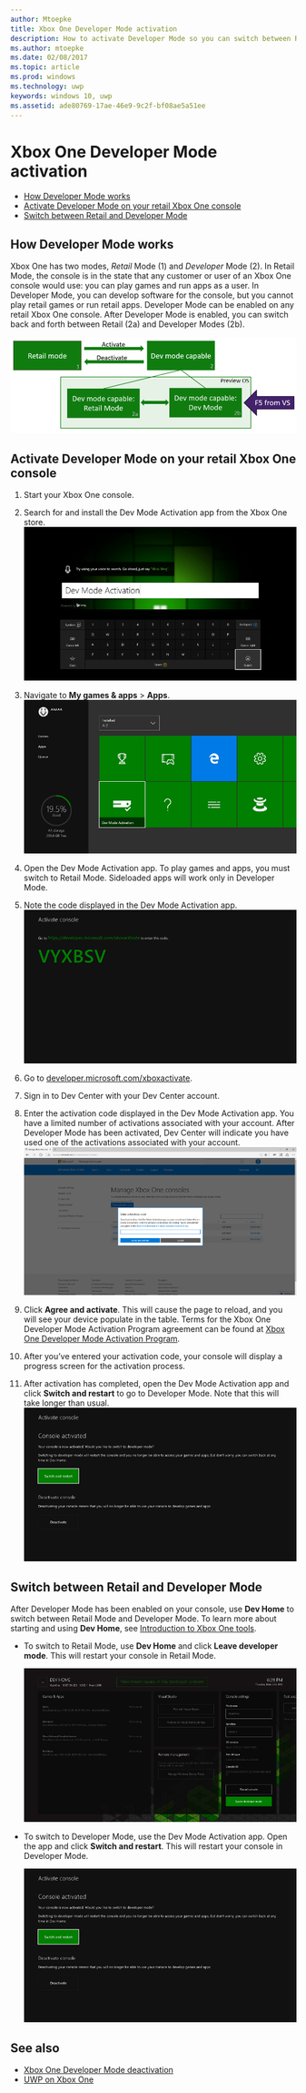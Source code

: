 ```yaml
---
author: Mtoepke
title: Xbox One Developer Mode activation
description: How to activate Developer Mode so you can switch between Retail Mode and Developer Mode.
ms.author: mtoepke
ms.date: 02/08/2017
ms.topic: article
ms.prod: windows
ms.technology: uwp
keywords: windows 10, uwp
ms.assetid: ade80769-17ae-46e9-9c2f-bf08ae5a51ee
---
```


# Xbox One Developer Mode activation

* [How Developer Mode works](#how-developer-mode-works)
* [Activate Developer Mode on your retail Xbox One console](#activate-developer-mode-on-your-retail-xbox-one-console)  
* [Switch between Retail and Developer Mode](#switch-between-retail-and-developer-mode)

## How Developer Mode works
Xbox One has two modes, *Retail* Mode (1) and *Developer* Mode (2). In Retail Mode, the console is in the state that any customer or user of an Xbox One console would use: you can play games and run apps as a user. In Developer Mode, you can develop software for the console, but you cannot play retail games or run retail apps.
Developer Mode can be enabled on any retail Xbox One console. After Developer Mode is enabled, you can switch back and forth between Retail (2a) and Developer Modes (2b).

![Xbox One modes](images/dev-mode-flow.png)

## Activate Developer Mode on your retail Xbox One console

1.	Start your Xbox One console.

2.	Search for and install the Dev Mode Activation app from the Xbox One store.  
    ![Install the Dev Mode Activation App](images/activation-store-search.png)

3.	Navigate to **My games & apps** > **Apps**.  
    ![Dev Mode Activation app](images/activation-step-3.png)

4. Open the Dev Mode Activation app. To play games and apps, you must switch to Retail Mode. Sideloaded apps will work only in Developer Mode.

5.	Note the code displayed in the Dev Mode Activation app.  
    ![Activation Step 5](images/activation-step-5.png)  
    
6.	Go to [developer.microsoft.com/xboxactivate](https://developer.microsoft.com/xboxactivate).
7.	Sign in to Dev Center with your Dev Center account.  
8.	Enter the activation code displayed in the Dev Mode Activation app. You have a limited number of activations associated with your account. After Developer Mode has been activated, Dev Center will indicate you have used one of the activations associated with your account.  
    ![Activation Step 8](images/activation-step-8.png)    
    
9.	Click **Agree and activate**. This will cause the page to reload, and you will see your device populate in the table. Terms for the Xbox One Developer Mode Activation Program agreement can be found at [Xbox One Developer Mode Activation Program](http://go.microsoft.com/fwlink/p/?LinkId=760399).

10.	After you’ve entered your activation code, your console will display a progress screen for the activation process.  
    
11.	After activation has completed, open the Dev Mode Activation app and click **Switch and restart** to go to Developer Mode. Note that this will take longer than usual.  
    ![Activation Step 12](images/activation-step-12.png)   
    

    
## Switch between Retail and Developer Mode
After Developer Mode has been enabled on your console, use **Dev Home** to switch between Retail Mode and Developer Mode. To learn more about starting and using **Dev Home**, see [Introduction to Xbox One tools](introduction-to-xbox-tools.md).

* To switch to Retail Mode, use **Dev Home** and click **Leave developer mode**. This will restart your console in Retail Mode.    

  ![Activation Step 13](images/activation-step-13.png)  
  
* To switch to Developer Mode, use the Dev Mode Activation app. Open the app and click **Switch and restart**. This will restart your console in Developer Mode.  

  ![Activation Step 14](images/activation-step-12.png)  

## See also
- [Xbox One Developer Mode deactivation](devkit-deactivation.md)
- [UWP on Xbox One](index.md)
